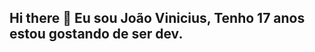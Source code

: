 ## Hi there 👋 Eu sou João Vinicius, Tenho 17 anos estou gostando de ser dev.

<!--Eu sou o João Vinicius
**jo4ovinic1u5/jo4ovinic1u5** is a ✨ _special_ ✨ repository because its `README.md` (this file) appears on your GitHub profile.

Here are some ideas to get you started:

- 🔭 I’m currently working on ...
- 🌱 I’m currently learning ...
- 👯 I’m looking to collaborate on ...
- 🤔 I’m looking for help with ...
- 💬 Ask me about ...
- 📫 How to reach me: ...
- 😄 Pronouns: ...
- ⚡ Fun fact: ...
-->
